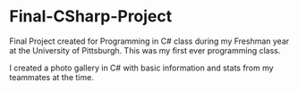 Final-CSharp-Project
====================

Final Project created for Programming in C# class during my Freshman year at the University of Pittsburgh. This was my first ever programming class. 

I created a photo gallery in C# with basic information and stats from my teammates at the time.
